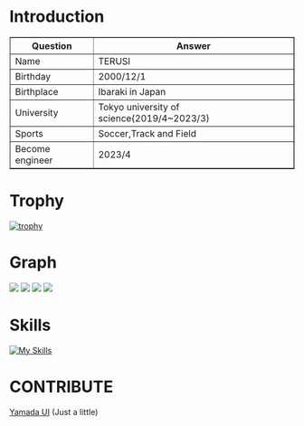 # Introduction
 <div align="center">
   <table border=1>
   <tr>
     <th>Question</th>
     <th>Answer</th>
   </tr>
   <tr>
     <td>Name</td>
     <td>TERUSI</td>
   </tr>
   <tr>
     <td>Birthday</td>
     <td>2000/12/1</td>
   </tr>
   <tr>
     <td>Birthplace</td>
     <td>Ibaraki in Japan</td>
   </tr>
   <tr>
     <td>University</td>
     <td>Tokyo university of science(2019/4~2023/3)</td>
   </tr>
   <tr>
     <td>Sports</td>
     <td>Soccer,Track and Field</td>
   </tr>
   <tr>
     <td>Become engineer</td>
     <td>2023/4</td>
   </tr>
 </table>
 </div>

# Trophy

[![trophy](https://github-profile-trophy.vercel.app/?username=teru12012000&theme=onedark)](https://github.com/ryo-ma/github-profile-trophy)

# Graph

![](http://github-profile-summary-cards.vercel.app/api/cards/repos-per-language?username=teru12012000&theme=github_dark) ![](http://github-profile-summary-cards.vercel.app/api/cards/most-commit-language?username=teru12012000&theme=github_dark)
![](http://github-profile-summary-cards.vercel.app/api/cards/stats?username=teru12012000&theme=github_dark) ![](http://github-profile-summary-cards.vercel.app/api/cards/productive-time?username=teru12012000&theme=github_dark&utcOffset=8)

# Skills

[![My Skills](https://skillicons.dev/icons?i=c,cpp,js,ts,py,go,lua,dart,html,css,nodejs,bun,express,react,nextjs,flask,sqlite,firebase,vercel,aws,flutter,raspberrypi,linux,vscode,git,github,md,latex,docker,postman)](https://skillicons.dev)

# CONTRIBUTE

[Yamada UI](https://github.com/yamada-ui/yamada-ui) (Just a little)
